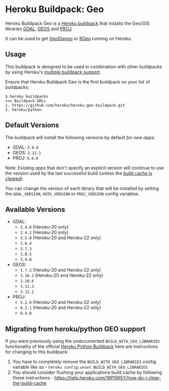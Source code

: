 Heroku Buildpack: Geo
=====================

Heroku Buildpack Geo is a [Heroku buildpack](http://devcenter.heroku.com/articles/buildpacks) that
installs the Geo/GIS libraries [GDAL](https://gdal.org/), [GEOS](https://libgeos.org/) and [PROJ](https://proj.org/)

It can be used to get [GeoDjango](https://docs.djangoproject.com/en/stable/ref/contrib/gis/) or [RGeo](https://github.com/rgeo/rgeo) running on Heroku.

Usage
-----

This buildpack is designed to be used in combination with other buildpacks by using Heroku's [multiple buildpack support](https://devcenter.heroku.com/articles/using-multiple-buildpacks-for-an-app).

Ensure that Heroku Buildpack Geo is the first buildpack on your list of buildpacks:

```
$ heroku buildpacks
=== Buildpack URLs
1. https://github.com/heroku/heroku-geo-buildpack.git
2. heroku/python
```

Default Versions
----------------

The buildpack will install the following versions by default *for new apps*:

- GDAL: `3.9.0`
- GEOS: `3.12.1`
- PROJ: `9.4.0`

Note: *Existing apps* that don't specify an explicit version will continue to use the
version used by the last successful build (unless the
[build cache is cleared](https://help.heroku.com/18PI5RSY/how-do-i-clear-the-build-cache)).

You can change the version of each library that will be installed by setting the
`GDAL_VERSION`, `GEOS_VERSION` or `PROJ_VERSION` config variables.

Available Versions
------------------

- GDAL:
  - `2.4.0` (Heroku-20 only)
  - `2.4.2` (Heroku-20 only)
  - `3.5.0` (Heroku-20 and Heroku-22 only)
  - `3.6.4`
  - `3.7.3`
  - `3.8.5`
  - `3.9.0`
- GEOS:
  - `3.7.2` (Heroku-20 and Heroku-22 only)
  - `3.10.2` (Heroku-20 and Heroku-22 only)
  - `3.10.6`
  - `3.11.3`
  - `3.12.1`
- PROJ:
  - `5.2.0` (Heroku-20 and Heroku-22 only)
  - `8.2.1` (Heroku-20 and Heroku-22 only)
  - `9.4.0`

Migrating from heroku/python GEO support
----------------------------------------

If you were previously using the undocumented `BUILD_WITH_GEO_LIBRARIES` functionality of the official [Heroku Python Buildpack](https://github.com/heroku/heroku-buildpack-python) here are instructions for changing to this buildpack:

1. You have to completely remove the `BUILD_WITH_GEO_LIBRARIES` config variable like so - `heroku config:unset BUILD_WITH_GEO_LIBRARIES`
2. You should consider flushing your applications build cache by following these instructions - https://help.heroku.com/18PI5RSY/how-do-i-clear-the-build-cache
